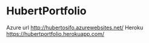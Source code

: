 # HubertPortfolio
Azure url http://hubertosifo.azurewebsites.net/
Heroku https://hubertportfolio.herokuapp.com/
